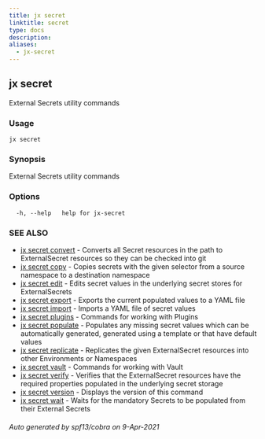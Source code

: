 ```yaml
---
title: jx secret
linktitle: secret
type: docs
description: 
aliases:
  - jx-secret
---
```


## jx secret

External Secrets utility commands

### Usage

```
jx secret
```

### Synopsis

External Secrets utility commands

### Options

```
  -h, --help   help for jx-secret
```

### SEE ALSO

* [jx secret convert](jx-secret_convert)	 - Converts all Secret resources in the path to ExternalSecret resources so they can be checked into git
* [jx secret copy](jx-secret_copy)	 - Copies secrets with the given selector from a source namespace to a destination namespace
* [jx secret edit](jx-secret_edit)	 - Edits secret values in the underlying secret stores for ExternalSecrets
* [jx secret export](jx-secret_export)	 - Exports the current populated values to a YAML file
* [jx secret import](jx-secret_import)	 - Imports a YAML file of secret values
* [jx secret plugins](jx-secret_plugins)	 - Commands for working with Plugins
* [jx secret populate](jx-secret_populate)	 - Populates any missing secret values which can be automatically generated, generated using a template or that have default values
* [jx secret replicate](jx-secret_replicate)	 - Replicates the given ExternalSecret resources into other Environments or Namespaces
* [jx secret vault](jx-secret_vault)	 - Commands for working with Vault
* [jx secret verify](jx-secret_verify)	 - Verifies that the ExternalSecret resources have the required properties populated in the underlying secret storage
* [jx secret version](jx-secret_version)	 - Displays the version of this command
* [jx secret wait](jx-secret_wait)	 - Waits for the mandatory Secrets to be populated from their External Secrets

###### Auto generated by spf13/cobra on 9-Apr-2021
